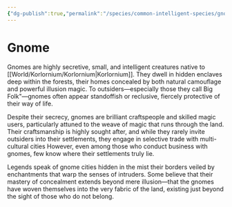 ```yaml
---
{"dg-publish":true,"permalink":"/species/common-intelligent-species/gnome/","created":"2025-03-01T11:57:44.655-07:00"}
---
```


# Gnome
Gnomes are highly secretive, small, and intelligent creatures native to [[World/Korlornium/Korlornium\|Korlornium]]. They dwell in hidden enclaves deep within the forests, their homes concealed by both natural camouflage and powerful illusion magic. To outsiders—especially those they call Big Folk"—gnomes often appear standoffish or reclusive, fiercely protective of their way of life.

Despite their secrecy, gnomes are brilliant craftspeople and skilled magic users, particularly attuned to the weave of magic that runs through the land. Their craftsmanship is highly sought after, and while they rarely invite outsiders into their settlements, they engage in selective trade with multi-cultural cities However, even among those who conduct business with gnomes, few know where their settlements truly lie.

Legends speak of gnome cities hidden in the mist their borders veiled by enchantments that warp the senses of intruders. Some believe that their mastery of concealment extends beyond mere illusion—that the gnomes have woven themselves into the very fabric of the land, existing just beyond the sight of those who do not belong.